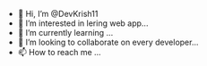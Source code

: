 - 👋 Hi, I’m @DevKrish11
- 👀 I’m interested in lering web app...
- 🌱 I’m currently learning ...
- 💞️ I’m looking to collaborate on every developer...
- 📫 How to reach me ...

<!---
DevKrish11/DevKrish11 is a ✨ special ✨ repository because its `README.md` (this file) appears on your GitHub profile.
You can click the Preview link to take a look at your changes.
--->
